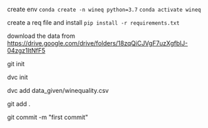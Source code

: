 create env
`conda create -n wineq python=3.7`
`conda activate wineq`

create a req file and install 
`pip install -r requirements.txt`

download the data from 
https://drive.google.com/drive/folders/18zqQiCJVgF7uzXgfbIJ-04zgz1ItNfF5

git init

dvc init

dvc add data_given/winequality.csv

git add .

git commit -m "first commit"






